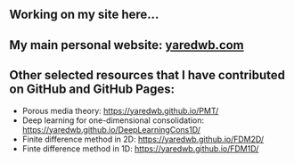 ## Working on my site here...

## My main personal website: [yaredwb.com](https://yaredwb.com/)

## Other selected resources that I have contributed on GitHub and GitHub Pages:

- Porous media theory: https://yaredwb.github.io/PMT/
- Deep learning for one-dimensional consolidation: https://yaredwb.github.io/DeepLearningCons1D/
- Finite difference method in 2D: https://yaredwb.github.io/FDM2D/
- Finte difference method in 1D: https://yaredwb.github.io/FDM1D/
